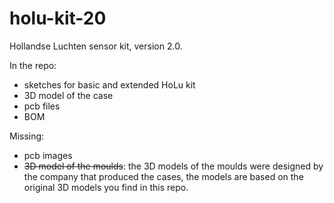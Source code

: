 # holu-kit-20
Hollandse Luchten sensor kit, version 2.0.

In the repo:
- sketches for basic and extended HoLu kit
- 3D model of the case
- pcb files
- BOM

Missing:
- pcb images
- ~~3D model of the moulds~~: the 3D models of the moulds were designed by the company that produced the cases, the models are based on the original 3D models you find in this repo.
